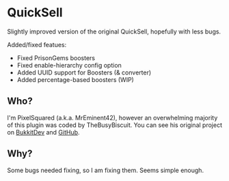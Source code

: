 # QuickSell
Slightly improved version of the original QuickSell, hopefully with less bugs.

Added/fixed featues:
* Fixed PrisonGems boosters
* Fixed enable-hierarchy config option
* Added UUID support for Boosters (& converter)
* Added percentage-based boosters (WIP)

## Who?
I'm PixelSquared (a.k.a. MrEminent42), however an overwhelming majority of this plugin was coded by TheBusyBiscuit. You can see his original project on [BukkitDev](https://dev.bukkit.org/projects/quicksell) and [GitHub](https://github.com/TheBusyBiscuit/QuickSell).

## Why?
Some bugs needed fixing, so I am fixing them. Seems simple enough.
